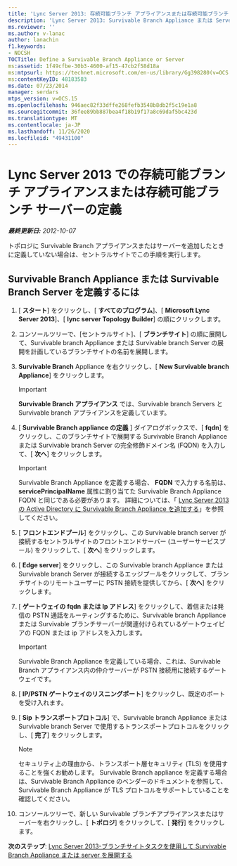 ```yaml
---
title: 'Lync Server 2013: 存続可能ブランチ アプライアンスまたは存続可能ブランチ サーバーの定義'
description: 'Lync Server 2013: Survivable Branch Appliance または Server を定義します。'
ms.reviewer: ''
ms.author: v-lanac
author: lanachin
f1.keywords:
- NOCSH
TOCTitle: Define a Survivable Branch Appliance or Server
ms:assetid: 1f49cfbe-30b3-4600-af15-47cb2f58d18a
ms:mtpsurl: https://technet.microsoft.com/en-us/library/Gg398280(v=OCS.15)
ms:contentKeyID: 48183583
ms.date: 07/23/2014
manager: serdars
mtps_version: v=OCS.15
ms.openlocfilehash: 946aec82f33dffe268fefb3548b8db2f5c19e1a8
ms.sourcegitcommit: 36fee89bb887bea4f18b19f17a8c69daf5bc423d
ms.translationtype: MT
ms.contentlocale: ja-JP
ms.lasthandoff: 11/26/2020
ms.locfileid: "49431100"
---
```

# <a name="define-a-survivable-branch-appliance-or-server-in-lync-server-2013"></a>Lync Server 2013 での存続可能ブランチ アプライアンスまたは存続可能ブランチ サーバーの定義

<div data-xmlns="http://www.w3.org/1999/xhtml">

<div class="topic" data-xmlns="http://www.w3.org/1999/xhtml" data-msxsl="urn:schemas-microsoft-com:xslt" data-cs="https://msdn.microsoft.com/">

<div data-asp="https://msdn2.microsoft.com/asp">



</div>

<div id="mainSection">

<div id="mainBody">

<span> </span>

_**最終更新日:** 2012-10-07_

トポロジに Survivable Branch アプライアンスまたはサーバーを追加したときに定義していない場合は、セントラルサイトでこの手順を実行します。

<div>

## <a name="to-define-a-survivable-branch-appliance-or-survivable-branch-server"></a>Survivable Branch Appliance または Survivable Branch Server を定義するには

1.  [ **スタート**] をクリックし、[ **すべてのプログラム**]、[ **Microsoft Lync Server 2013**]、[ **lync server Topology Builder**] の順にクリックします。

2.  コンソールツリーで、[セントラルサイト]、[ **ブランチサイト**] の順に展開して、Survivable branch Appliance または Survivable branch Server の展開を計画しているブランチサイトの名前を展開します。

3.  **Survivable Branch** Appliance を右クリックし、[ **New Survivable branch Appliance**] をクリックします。
    
    <div>
    

    > [!IMPORTANT]  
    > <STRONG>Survivable Branch アプライアンス</STRONG> では、Survivable branch Servers と Survivable branch アプライアンスを定義しています。

    
    </div>

4.  [ **Survivable Branch appliance の定義** ] ダイアログボックスで、[ **fqdn**] をクリックし、このブランチサイトで展開する Survivable Branch Appliance または Survivable branch Server の完全修飾ドメイン名 (FQDN) を入力して、[ **次へ**] をクリックします。
    
    <div>
    

    > [!IMPORTANT]  
    > Survivable Branch Appliance を定義する場合、 <STRONG>FQDN</STRONG> で入力する名前は、 <STRONG>servicePrincipalName</STRONG> 属性に割り当てた Survivable Branch Appliance FQDN と同じである必要があります。 詳細については、「 <A href="lync-server-2013-add-a-survivable-branch-appliance-to-active-directory.md">Lync Server 2013 の Active Directory に Survivable Branch Appliance を追加する</A>」を参照してください。

    
    </div>

5.  [ **フロントエンドプール**] をクリックし、この Survivable branch server が接続するセントラルサイトのフロントエンドサーバー (ユーザーサービスプール) をクリックして、[ **次へ**] をクリックします。

6.  [ **Edge server**] をクリックし、この Survivable branch Appliance または Survivable branch Server が接続するエッジプールをクリックして、ブランチサイトのリモートユーザーに PSTN 接続を提供してから、[ **次へ**] をクリックします。

7.  [ **ゲートウェイの fqdn または Ip アドレス**] をクリックして、着信または発信の PSTN 通話をルーティングするために、Survivable branch Appliance または Survivable ブランチサーバーが関連付けられているゲートウェイピアの FQDN または ip アドレスを入力します。
    
    <div>
    

    > [!IMPORTANT]  
    > Survivable Branch Appliance を定義している場合、これは、Survivable Branch アプライアンス内の仲介サーバーが PSTN 接続用に接続するゲートウェイです。

    
    </div>

8.  [ **IP/PSTN ゲートウェイのリスニングポート**] をクリックし、既定のポートを受け入れます。

9.  [ **Sip トランスポートプロトコル**] で、Survivable branch Appliance または Survivable branch Server で使用するトランスポートプロトコルをクリックし、[ **完了**] をクリックします。
    
    <div>
    

    > [!NOTE]  
    > セキュリティ上の理由から、トランスポート層セキュリティ (TLS) を使用することを強くお勧めします。 Survivable Branch appliance を定義する場合は、Survivable Branch Appliance のベンダーのドキュメントを参照して、Survivable Branch Appliance が TLS プロトコルをサポートしていることを確認してください。

    
    </div>

10. コンソールツリーで、新しい Survivable ブランチアプライアンスまたはサーバーを右クリックし、[ **トポロジ**] をクリックして、[ **発行**] をクリックします。

**次のステップ**: [Lync Server 2013-ブランチサイトタスクを使用して Survivable Branch Appliance または server を展開する](lync-server-2013-deploy-a-survivable-branch-appliance-or-server-branch-site-task.md)

</div>

</div>

<span> </span>

</div>

</div>

</div>

